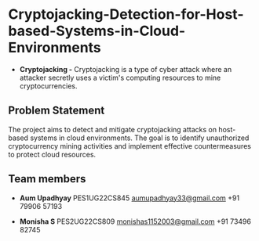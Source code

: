 # Cryptojacking-Detection-for-Host-based-Systems-in-Cloud-Environments
  - **Cryptojacking -** Cryptojacking is a type of cyber attack where an attacker secretly uses a victim's computing resources to mine cryptocurrencies.


## Problem Statement
The project aims to detect and mitigate cryptojacking attacks on host-based systems in cloud environments. The goal is to identify unauthorized cryptocurrency mining activities and implement effective countermeasures to protect cloud resources.


## Team members

- **Aum Upadhyay**
PES1UG22CS845
aumupadhyay33@gmail.com
+91 79906 57193

- **Monisha S**
PES2UG22CS809
monishas1152003@gmail.com
+91 73496 82745



